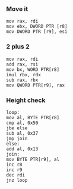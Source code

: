 
### Move it

```assembly
mov rax, rdi
mov ebx, DWORD PTR [r8]
mov DWORD PTR [r9], esi
```

### 2 plus 2
```assembly
mov rax, rdi
add rax, rsi
mov bx, WORD PTR[r8]
imul rbx, rdx
sub rax, rbx
mov QWORD PTR[r9], rax
```

### Height check
```assembly
loop:
mov al, BYTE PTR[r8]
cmp al, 0x50
jbe else
sub al, 0x37
jmp join
else:
add al, 0x13
join:
mov BYTE PTR[r9], al
inc r8
inc r9
dec rdi
jnz loop
```
